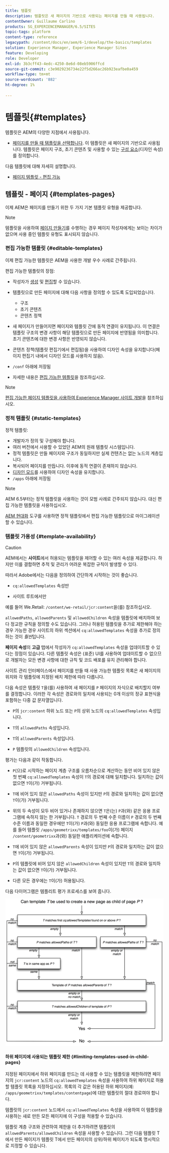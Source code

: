 ```yaml
---
title: 템플릿
description: 템플릿은 새 페이지의 기반으로 사용되는 페이지를 만들 때 사용됩니다.
contentOwner: Guillaume Carlino
products: SG_EXPERIENCEMANAGER/6.5/SITES
topic-tags: platform
content-type: reference
legacypath: /content/docs/en/aem/6-1/develop/the-basics/templates
solution: Experience Manager, Experience Manager Sites
feature: Developing
role: Developer
exl-id: 3b3cff43-4edc-4250-8e6d-08eb5906ffcd
source-git-commit: c3e9029236734e22f5d266ac26b923eafbe0a459
workflow-type: tm+mt
source-wordcount: '882'
ht-degree: 1%

---
```


# 템플릿{#templates}

템플릿은 AEM의 다양한 지점에서 사용됩니다.

* [페이지를 만들 때 템플릿을 선택합니다](#templates-pages). 이 템플릿은 새 페이지의 기반으로 사용됩니다. 템플릿은 페이지 구조, 초기 콘텐츠 및 사용할 수 있는 [구성 요소](/help/sites-authoring/default-components.md)(디자인 속성)를 정의합니다.

다음 템플릿에 대해 자세히 설명합니다.

* [페이지 템플릿 - 편집 가능](/help/sites-developing/page-templates-editable.md)

## 템플릿 - 페이지 {#templates-pages}

이제 AEM은 페이지를 만들기 위한 두 가지 기본 템플릿 유형을 제공합니다.

>[!NOTE]
>
>템플릿을 사용하여 [페이지 만들기](/help/sites-authoring/managing-pages.md#creating-a-new-page)를 수행하는 경우 페이지 작성자에게는 보이는 차이가 없으며 사용 중인 템플릿 유형도 표시되지 않습니다.

### 편집 가능한 템플릿 {#editable-templates}

이제 편집 가능한 템플릿은 AEM을 사용한 개발 우수 사례로 간주됩니다.

편집 가능한 템플릿의 장점:

* 작성자가 [생성](/help/sites-authoring/templates.md#creating-a-new-template-template-author) 및 [편집](/help/sites-authoring/templates.md#editing-a-template-structure-template-author)할 수 있습니다.

* 템플릿으로 만든 페이지에 대해 다음 사항을 정의할 수 있도록 도입되었습니다.

   * 구조
   * 초기 콘텐츠
   * 콘텐츠 정책

* 새 페이지가 만들어지면 페이지와 템플릿 간에 동적 연결이 유지됩니다. 이 연결은 템플릿 구조의 변경 사항이 해당 템플릿으로 만든 페이지에 반영됨을 의미합니다. 초기 콘텐츠에 대한 변경 사항은 반영되지 않습니다.
* 콘텐츠 정책(템플릿 편집기에서 편집됨)을 사용하여 디자인 속성을 유지합니다(페이지 편집기 내에서 디자인 모드를 사용하지 않음).
* `/conf` 아래에 저장됨
* 자세한 내용은 [편집 가능한 템플릿](/help/sites-developing/page-templates-editable.md)을 참조하십시오.

>[!NOTE]
>
>[편집 가능한 페이지 템플릿을 사용하여 Experience Manager 사이트 개발](https://experienceleague.adobe.com/docs/experience-manager-learn/sites/page-authoring/template-editor-feature-video-use.html?lang=ko)을 참조하십시오.

### 정적 템플릿 {#static-templates}

정적 템플릿:

* 개발자가 정의 및 구성해야 합니다.
* 여러 버전에서 사용할 수 있었던 AEM의 원래 템플릿 시스템입니다.
* 정적 템플릿은 만들 페이지와 구조가 동일하지만 실제 컨텐츠는 없는 노드의 계층입니다.
* 복사되어 페이지를 만듭니다. 이후에 동적 연결이 존재하지 않습니다.
* [디자인 모드](/help/sites-authoring/default-components-designmode.md)를 사용하여 디자인 속성을 유지합니다.
* `/apps` 아래에 저장됨

>[!NOTE]
>
>AEM 6.5부터는 정적 템플릿을 사용하는 것이 모범 사례로 간주되지 않습니다. 대신 편집 가능한 템플릿을 사용하십시오.
>
>[AEM 현대화](modernization-tools.md) 도구를 사용하면 정적 템플릿에서 편집 가능한 템플릿으로 마이그레이션할 수 있습니다.

### 템플릿 가용성 {#template-availability}

>[!CAUTION]
>
>AEM에서는 **사이트**&#x200B;에서 허용되는 템플릿을 제어할 수 있는 여러 속성을 제공합니다. 하지만 이를 결합하면 추적 및 관리가 어려운 복잡한 규칙이 발생할 수 있다.
>
>따라서 Adobe에서는 다음을 정의하여 간단하게 시작하는 것이 좋습니다.
>
>* `cq:allowedTemplates` 속성만
>
>* 사이트 루트에서만
>
>예를 들어 We.Retail: `/content/we-retail/jcr:content`을(를) 참조하십시오.
>
>`allowedPaths`, `allowedParents` 및 `allowedChildren` 속성을 템플릿에 배치하여 보다 정교한 규칙을 정의할 수도 있습니다. 그러나 허용된 템플릿을 추가로 제한해야 하는 경우 가능한 경우 사이트의 하위 섹션에서 `cq:allowedTemplates` 속성을 추가로 정의하는 것이 *훨씬*&#x200B;입니다.
>
>**페이지 속성**&#x200B;의 **고급** 탭에서 작성자가 `cq:allowedTemplates` 속성을 업데이트할 수 있다는 장점이 있습니다. 다른 템플릿 속성은 (표준) UI를 사용하여 업데이트할 수 없으므로 개발자는 모든 변경 사항에 대한 규칙 및 코드 배포를 유지 관리해야 합니다.

사이트 관리 인터페이스에서 페이지를 만들 때 사용 가능한 템플릿 목록은 새 페이지의 위치와 각 템플릿에 지정된 배치 제한에 따라 다릅니다.

다음 속성은 템플릿 `T`을(를) 사용하여 새 페이지를 `P` 페이지의 자식으로 배치할지 여부를 결정합니다. 이러한 각 속성은 경로와의 일치에 사용되는 0개 이상의 정규 표현식을 포함하는 다중 값 문자열입니다.

* `P`의 `jcr:content` 하위 노드 또는 `P`의 상위 노드의 `cq:allowedTemplates` 속성입니다.

* `T`의 `allowedPaths` 속성입니다.

* `T`의 `allowedParents` 속성입니다.

* `P` 템플릿의 `allowedChildren` 속성입니다.

평가는 다음과 같이 작동합니다.

* `P`(으)로 시작하는 페이지 계층 구조를 오름차순으로 계산하는 동안 비어 있지 않은 첫 번째 `cq:allowedTemplates` 속성이 `T`의 경로에 대해 일치합니다. 일치하는 값이 없으면 `T`이(가) 거부됩니다.

* `T`에 비어 있지 않은 `allowedPaths` 속성이 있지만 `P`의 경로와 일치하는 값이 없으면 `T`이(가) 거부됩니다.

* 위의 두 속성이 모두 비어 있거나 존재하지 않으면 `T`은(는) `P`과(와) 같은 응용 프로그램에 속하지 않는 한 거부됩니다. `T` 경로의 두 번째 수준 이름이 `P` 경로의 두 번째 수준 이름과 동일한 경우에만 `T`이(가) `P`과(와) 동일한 응용 프로그램에 속합니다. 예를 들어 템플릿 `/apps/geometrixx/templates/foo`이(가) 페이지 `/content/geometrixx`과(와) 동일한 애플리케이션에 속합니다.

* `T`에 비어 있지 않은 `allowedParents` 속성이 있지만 `P`의 경로와 일치하는 값이 없으면 `T`이(가) 거부됩니다.

* `P`의 템플릿에 비어 있지 않은 `allowedChildren` 속성이 있지만 `T`의 경로와 일치하는 값이 없으면 `T`이(가) 거부됩니다.

* 다른 모든 경우에는 `T`이(가) 허용됩니다.

다음 다이어그램은 템플리트 평가 프로세스를 보여 줍니다.

![chlimage_1-176](assets/chlimage_1-176.png)

#### 하위 페이지에 사용되는 템플릿 제한 {#limiting-templates-used-in-child-pages}

지정된 페이지에서 하위 페이지를 만드는 데 사용할 수 있는 템플릿을 제한하려면 페이지의 `jcr:content` 노드의 `cq:allowedTemplates` 속성을 사용하여 하위 페이지로 허용할 템플릿 목록을 지정하십시오. 목록의 각 값은 허용된 하위 페이지(예: `/apps/geometrixx/templates/contentpage`)에 대한 템플릿의 절대 경로여야 합니다.

템플릿의 `jcr:content` 노드에서 `cq:allowedTemplates` 속성을 사용하여 이 템플릿을 사용하는 새로 만든 모든 페이지에 이 구성을 적용할 수 있습니다.

템플릿 계층 구조와 관련하여 제한을 더 추가하려면 템플릿의 `allowedParents/allowedChildren` 속성을 사용할 수 있습니다. 그런 다음 템플릿 T에서 만든 페이지가 템플릿 T에서 만든 페이지의 상위/하위 페이지가 되도록 명시적으로 지정할 수 있습니다.
